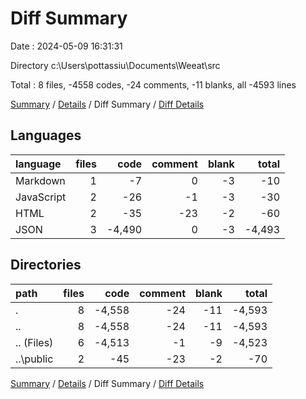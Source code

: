 # Diff Summary

Date : 2024-05-09 16:31:31

Directory c:\\Users\\pottassiu\\Documents\\Weeat\\src

Total : 8 files,  -4558 codes, -24 comments, -11 blanks, all -4593 lines

[Summary](results.md) / [Details](details.md) / Diff Summary / [Diff Details](diff-details.md)

## Languages
| language | files | code | comment | blank | total |
| :--- | ---: | ---: | ---: | ---: | ---: |
| Markdown | 1 | -7 | 0 | -3 | -10 |
| JavaScript | 2 | -26 | -1 | -3 | -30 |
| HTML | 2 | -35 | -23 | -2 | -60 |
| JSON | 3 | -4,490 | 0 | -3 | -4,493 |

## Directories
| path | files | code | comment | blank | total |
| :--- | ---: | ---: | ---: | ---: | ---: |
| . | 8 | -4,558 | -24 | -11 | -4,593 |
| .. | 8 | -4,558 | -24 | -11 | -4,593 |
| .. (Files) | 6 | -4,513 | -1 | -9 | -4,523 |
| ..\\public | 2 | -45 | -23 | -2 | -70 |

[Summary](results.md) / [Details](details.md) / Diff Summary / [Diff Details](diff-details.md)